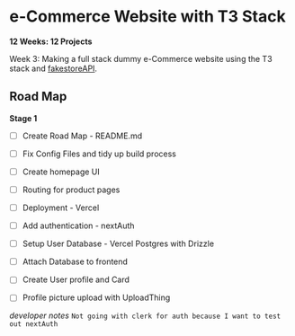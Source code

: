 # e-Commerce Website with T3 Stack

**12 Weeks: 12 Projects**

Week 3:
Making a full stack dummy e-Commerce website using the T3 stack and [fakestoreAPI](fakestoreapi.com).

## Road Map

**Stage 1**

- [ ] Create Road Map - README.md
- [ ] Fix Config Files and tidy up build process
- [ ] Create homepage UI
- [ ] Routing for product pages
- [ ] Deployment - Vercel
- [ ] Add authentication - nextAuth
- [ ] Setup User Database - Vercel Postgres with Drizzle
- [ ] Attach Database to frontend
- [ ] Create User profile and Card
- [ ] Profile picture upload with UploadThing


*developer notes*
`Not going with clerk for auth because I want to test out nextAuth`